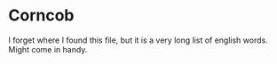 # Corncob
I forget where I found this file, but it is a very long list of english words. Might come in handy.
